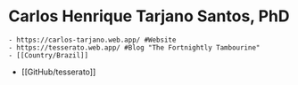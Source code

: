 # Carlos Henrique Tarjano Santos, PhD
	- https://carlos-tarjano.web.app/ #Website
	- https://tesserato.web.app/ #Blog "The Fortnightly Tambourine"
	- [[Country/Brazil]]
- [[GitHub/tesserato]]
